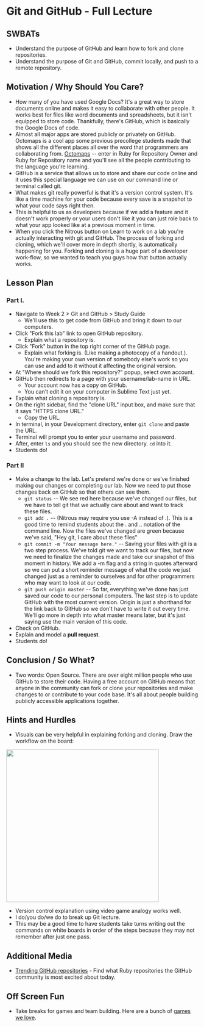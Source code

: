 # Git and GitHub - Full Lecture

## SWBATs
+ Understand the purpose of GitHub and learn how to fork and clone repositories.
+ Understand the purpose of Git and GitHub, commit locally, and push to a remote repository.

## Motivation / Why Should You Care?
+ How many of you have used Google Docs? It's a great way to store documents online and makes it easy to collaborate with other people. It works best for files like word documents and spreadsheets, but it isn't equipped to store code. Thankfully, there's GitHub, which is basically the Google Docs of code.
+ Almost all major apps are stored publicly or privately on GitHub. Octomaps is a cool app some previous precollege students made that shows all the different places all over the word that programmers are collaborating from. [Octomaps](http://octomaps.com/) -- enter in Ruby for Repository Owner and Ruby for Repository name and you'll see all the people contributing to the language you're learning. 
+ GitHub is a service that allows us to store and share our code online and it uses this special language we can use on our command line or terminal called git. 
+ What makes git really powerful is that it's a version control system. It's like a time machine for your code because every save is a snapshot to what your code says right then. 
+ This is helpful to us as developers because if we add a feature and it doesn't work properly or your users don't like it you can just role back to what your app looked like at a previous moment in time. 
+ When you click the Nitrous button on Learn to work on a lab you're actually interacting with git and GitHub. The process of forking and cloning, which we'll cover more in depth shortly, is automatically happening for you. Forking and cloning is a huge part of a developer work-flow, so we wanted to teach you guys how that button actually works.

## Lesson Plan

### Part I.
+ Navigate to Week 2 > Git and GitHub > Study Guide 
  + We'll use this to get code from GitHub and bring it down to our computers.
+ Click "Fork this lab" link to open GitHub repository.
  + Explain what a repository is.
+ Click "Fork" button in the top right corner of the GitHub page.
  + Explain what forking is. (Like making a photocopy of a handout.). You're making your own version of somebody else's work so you can use and add to it without it affecting the original version. 
+ At "Where should we fork this repository?" popup, select own account.
+ GitHub then redirects to a page with your username/lab-name in URL. 
  + Your account now has a copy on GitHub.
  + You can't edit it on your computer in Sublime Text just yet.
+ Explain what cloning a repository is.
+ On the right sidebar, find the "clone URL" input box, and make sure that it says "HTTPS clone URL." 
  + Copy the URL.
+ In terminal, in your Development directory, enter `git clone` and paste the URL.
+ Terminal will prompt you to enter your username and password. 
+ After, enter `ls` and you should see the new directory. `cd` into it. 
+ Students do!

### Part II
+ Make a change to the lab. Let's pretend we're done or we've finished making our changes or completing our lab. Now we need to put those changes back on GitHub so that others can see them.
  + `git status` -- We see red here because we've changed our files, but we have to tell git that we actually care about and want to track these files.
  + `git add .` -- (Nitrous may require you use -A instead of .). This is a good time to remind students about the . and .. notation of the command line. Now the files we've changed are green because we've said, "Hey git, I care about these files"
  + `git commit -m "Your message here."` -- Saving your files with git is a two step process. We've told git we want to track our files, but now we need to finalize the changes made and take our snapshot of this moment in history. We add a -m flag and a string in quotes afterward so we can put a short reminder message of what the code we just changed just as a reminder to ourselves and for other programmers who may want to look at our code. 
  + `git push origin master` -- So far, everything we've done has just saved our code to our personal computers. The last step is to update GitHub with the most current version. Origin is just a shorthand for the link back to GitHub so we don't have to write it out every time. We'll go more in depth into what master means later, but it's just saying use the main version of this code. 
+ Check on GitHub.
+ Explain and model a __pull request__. 
+ Students do!

## Conclusion / So What?
+ Two words: Open Source. There are over eight million people who use GitHub to store their code. Having a free account on GitHub means that anyone in the community can fork or clone your repositories and make changes to or contribute to your code base. It's all about people building publicly accessible applications together.

## Hints and Hurdles
+ Visuals can be very helpful in explaining forking and cloning. Draw the workflow on the board:

<img src="https://after-school-assets.s3.amazonaws.com/GitHub_workflow.jpg" width="400px">

+ Version control explanation using video game analogy works well.
+ I do/you do/we do to break up Git lecture.
+ This may be a good time to have students take turns writing out the commands on white boards in order of the steps because they may not remember after just one pass. 
 
## Additional Media
+ [Trending GitHub repositories](https://GitHub.com/trending?l=ruby) - Find what Ruby repositories the GitHub community is most excited about today.

## Off Screen Fun
+ Take breaks for games and team building. Here are a bunch of [games we love](https://docs.google.com/a/flatironschool.com/document/d/1SWyV9LjCEnV89Zbly-Zfgoy7ZiofSWoo3QGfwvJDc64/).